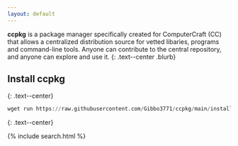 ```yaml
---
layout: default
---
```


**ccpkg** is a package manager specifically created for ComputerCraft (CC) that allows a centralized distribution source for vetted libaries, programs and command-line tools. Anyone can contribute to the central repository, and anyone can explore and use it.
{: .text--center .blurb}

## Install ccpkg
{: .text--center}

```python
wget run https://raw.githubusercontent.com/Gibbo3771/ccpkg/main/install.lua
```
{: .text--center}


{% include search.html %}
